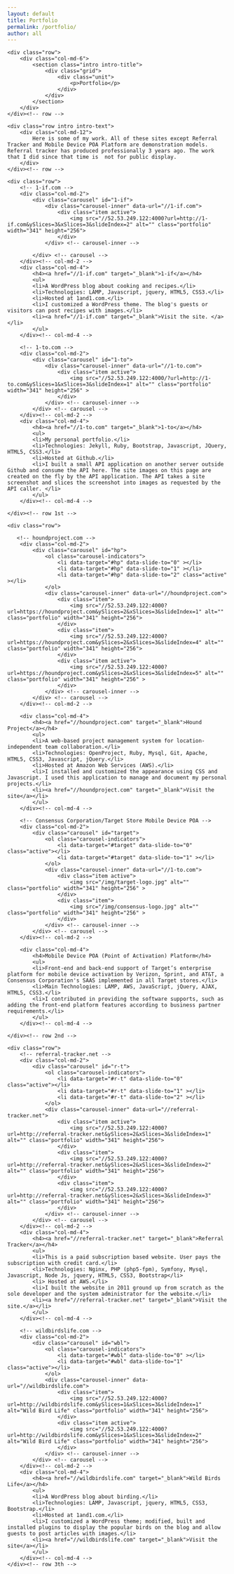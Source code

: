 ```yaml
---
layout: default
title: Portfolio
permalink: /portfolio/
author: all
---
```


<div class="container-fluid portfolio"> 

    <div class="row">
        <div class="col-md-6">
            <section class="intro intro-title">
                <div class="grid">
                    <div class="unit">
                        <p>Portfolio</p>
                    </div>
                </div>
            </section>
        </div>
    </div><!-- row -->

    <div class="row intro intro-text"> 
        <div class="col-md-12">
            Here is some of my work. All of these sites except Referral Tracker and Mobile Device POA Platform are demonstration models. Referral tracker has produced professionally 3 years ago. The work that I did since that time is  not for public display. 
        </div>
    </div><!-- row -->

    <div class="row"> 
        <!-- 1-if.com -->
        <div class="col-md-2">
            <div class="carousel" id="1-if">
                <div class="carousel-inner" data-url="//1-if.com">
                    <div class="item active">
                        <img src="//52.53.249.122:4000?url=http://1-if.com&ySlices=3&xSlices=3&slideIndex=2" alt="" class="portfolio" width="341" height="256">
                    </div>
                </div> <!-- carousel-inner -->
          
            </div> <!-- carousel -->
        </div><!-- col-md-2 -->
        <div class="col-md-4">    
            <h4><a href="//1-if.com" target="_blank">1-if</a></h4>
            <ul>
            <li>A WordPress blog about cooking and recipes.</li>
            <li>Technologies: LAMP, Javascript, jquery, HTML5, CSS3.</li>
            <li>Hosted at 1and1.com.</li>
            <li>I customized a WordPress theme. The blog's guests or visitors can post recipes with images.</li>
            <li><a href="//1-if.com" target="_blank">Visit the site. </a></li>
            </ul>
        </div><!-- col-md-4 -->

        <!-- 1-to.com -->
        <div class="col-md-2">
            <div class="carousel" id="1-to">
                <div class="carousel-inner" data-url="//1-to.com">
                    <div class="item active">
                        <img src="//52.53.249.122:4000/?url=http://1-to.com&ySlices=1&xSlices=3&slideIndex=1" alt="" class="portfolio" width="341" height="256" >
                    </div>
                </div> <!-- carousel-inner -->
            </div> <!-- carousel -->
        </div><!-- col-md-2 -->
        <div class="col-md-4">
            <h4><a href="//1-to.com" target="_blank">1-to</a></h4>
            <ul>
            <li>My personal portfolio.</li>
            <li>Technologies: Jekyll, Ruby, Bootstrap, Javascript, JQuery, HTML5, CSS3.</li>
            <li>Hosted at Github.</li>
            <li>I built a small API application on another server outside Github and consume the API here. The site images on this page are created on the fly by the API application. The API takes a site screenshot and slices the screenshot into images as requested by the API caller. </li>
            </ul>
        </div><!-- col-md-4 -->
        
    </div><!-- row 1st -->

    <div class="row">   

       <!-- houndproject.com -->
        <div class="col-md-2">
            <div class="carousel" id="hp">
                <ol class="carousel-indicators">
                    <li data-target="#hp" data-slide-to="0" ></li>
                    <li data-target="#hp" data-slide-to="1" ></li>
                    <li data-target="#hp" data-slide-to="2" class="active" ></li>
                </ol>
                <div class="carousel-inner" data-url="//houndproject.com">
                    <div class="item">
                        <img src="//52.53.249.122:4000?url=https://houndproject.com&ySlices=2&xSlices=3&slideIndex=1" alt="" class="portfolio" width="341" height="256">
                    </div>
                    <div class="item">
                        <img src="//52.53.249.122:4000?url=https://houndproject.com&ySlices=2&xSlices=3&slideIndex=4" alt="" class="portfolio" width="341" height="256">
                    </div>
                    <div class="item active">
                        <img src="//52.53.249.122:4000?url=https://houndproject.com&ySlices=2&xSlices=3&slideIndex=5" alt="" class="portfolio" width="341" height="256" >
                    </div>
                </div> <!-- carousel-inner -->
            </div> <!-- carousel -->
        </div><!-- col-md-2 -->
            
        <div class="col-md-4">
            <h4><a href="//houndproject.com" target="_blank">Hound Project</a></h4>
            <ul>
            <li>A web-based project management system for location-independent team collaboration.</li>
            <li>Technologies: OpenProject, Ruby, Mysql, Git, Apache, HTML5, CSS3, Javascript, jQuery.</li>
            <li>Hosted at Amazon Web Services (AWS).</li>
            <li>I installed and customized the appearance using CSS and Javascript. I used this application to manage and document my personal projects.</li>
            <li><a href="//houndproject.com" target="_blank">Visit the site</a></li>
            </ul>
        </div><!-- col-md-4 -->   

        <!-- Consensus Corporation/Target Store Mobile Device POA -->
        <div class="col-md-2">
            <div class="carousel" id="target">
                <ol class="carousel-indicators">
                    <li data-target="#target" data-slide-to="0" class="active"></li>
                    <li data-target="#target" data-slide-to="1" ></li>
                </ol>
                <div class="carousel-inner" data-url="//1-to.com">
                    <div class="item active">
                        <img src="/img/target-logo.jpg" alt="" class="portfolio" width="341" height="256" >
                    </div>
                    <div class="item">
                        <img src="/img/consensus-logo.jpg" alt="" class="portfolio" width="341" height="256" >
                    </div>
                </div> <!-- carousel-inner -->
            </div> <!-- carousel -->
        </div><!-- col-md-2 -->
            
        <div class="col-md-4">
            <h4>Mobile Device POA (Point of Activation) Platform</h4>
            <ul>               
            <li>Front-end and back-end support of Target’s enterprise platform for mobile device activation by Verizon, Sprint, and AT&T, a Consensus Corporation's SAAS implemented in all Target stores.</li>
            <li>Main Technologies: LAMP, AWS, JavaScript, jQuery, AJAX, HTML5, CSS3.</li>
            <li>I contributed in providing the software supports, such as adding the front-end platform features according to business partner requirements.</li>
            </ul>
        </div><!-- col-md-4 -->    

    </div><!-- row 2nd -->

    <div class="row"> 
        <!-- referral-tracker.net -->
        <div class="col-md-2">
            <div class="carousel" id="r-t">
                <ol class="carousel-indicators">
                    <li data-target="#r-t" data-slide-to="0"  class="active"></li>
                    <li data-target="#r-t" data-slide-to="1" ></li>
                    <li data-target="#r-t" data-slide-to="2" ></li>
                </ol>
                <div class="carousel-inner" data-url="//referral-tracker.net">
                    <div class="item active">
                        <img src="//52.53.249.122:4000?url=http://referral-tracker.net&ySlices=2&xSlices=3&slideIndex=1" alt="" class="portfolio" width="341" height="256">
                    </div>
                    <div class="item">
                        <img src="//52.53.249.122:4000?url=http://referral-tracker.net&ySlices=2&xSlices=3&slideIndex=2" alt="" class="portfolio" width="341" height="256">
                    </div>
                    <div class="item">   
                        <img src="//52.53.249.122:4000?url=http://referral-tracker.net&ySlices=2&xSlices=3&slideIndex=3" alt="" class="portfolio" width="341" height="256">
                    </div>
                </div> <!-- carousel-inner -->
            </div> <!-- carousel -->
        </div><!-- col-md-2 -->
        <div class="col-md-4">
            <h4><a href="//referral-tracker.net" target="_blank">Referral Tracker</a></h4>
            <ul>
            <li>This is a paid subscription based website. User pays the subscription with credit card.</li>
            <li>Technologies: Nginx, PHP (php5-fpm), Symfony, Mysql, Javascript, Node Js, jquery, HTML5, CSS3, Bootstrap</li>
            <li> Hosted at AWS.</li>
            <li>I built the website in 2011 ground up from scratch as the sole developer and the system administrator for the website.</li>
            <li><a href="//referral-tracker.net" target="_blank">Visit the site.</a></li>
            </ul>
        </div><!-- col-md-4 -->
        
        <!-- wildbirdslife.com -->
        <div class="col-md-2">
            <div class="carousel" id="wbl">
                <ol class="carousel-indicators">
                    <li data-target="#wbl" data-slide-to="0" ></li>
                    <li data-target="#wbl" data-slide-to="1" class="active"></li>
                </ol>
                <div class="carousel-inner" data-url="//wildbirdslife.com">
                    <div class="item">
                        <img src="//52.53.249.122:4000?url=http://wildbirdslife.com&ySlices=1&xSlices=3&slideIndex=1" alt="Wild Bird Life" class="portfolio" width="341" height="256">
                    </div>
                    <div class="item active">   
                        <img src="//52.53.249.122:4000?url=http://wildbirdslife.com&ySlices=1&xSlices=3&slideIndex=2" alt="Wild Bird Life" class="portfolio" width="341" height="256">
                    </div>
                </div> <!-- carousel-inner -->
            </div> <!-- carousel -->
        </div><!-- col-md-2 -->
        <div class="col-md-4">
            <h4><a href="//wildbirdslife.com" target="_blank">Wild Birds Life</a></h4>
            <ul>
            <li>A WordPress blog about birding.</li>
            <li>Technologies: LAMP, Javascript, jquery, HTML5, CSS3, Bootstrap.</li>
            <li>Hosted at 1and1.com.</li>
            <li>I customized a WordPress theme; modified, built and installed plugins to display the popular birds on the blog and allow guests to post articles with images.</li>
            <li><a href="//wildbirdslife.com" target="_blank">Visit the site</a></li>
            </ul>
        </div><!-- col-md-4 -->
    </div><!-- row 3th -->
</div><!-- container-fluid portfolio -->